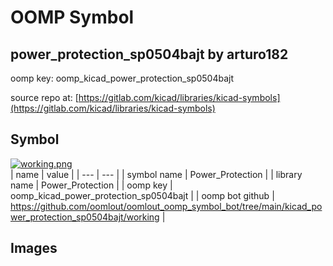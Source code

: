 # OOMP Symbol  
## power_protection_sp0504bajt  by arturo182  
  
oomp key: oomp_kicad_power_protection_sp0504bajt  
  
source repo at: [https://gitlab.com/kicad/libraries/kicad-symbols](https://gitlab.com/kicad/libraries/kicad-symbols)  
## Symbol  
  
[![working.png](working_600.png)](working.png)  
| name | value | 
| --- | --- | 
| symbol name | Power_Protection | 
| library name | Power_Protection | 
| oomp key | oomp_kicad_power_protection_sp0504bajt | 
| oomp bot github | https://github.com/oomlout/oomlout_oomp_symbol_bot/tree/main/kicad_power_protection_sp0504bajt/working | 
## Images  
